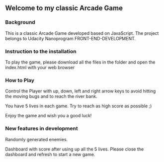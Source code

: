 ## Welcome to my classic Arcade Game

### Background

This is a classic Arcade Game developed based on JavaScript.
The project belongs to Udacity Nanoprogram FRONT-END-DEVELOPMENT.

### Instruction to the installation

To play the game, please download all the files in the folder and open the index.html with your web browser

### How to Play

Control the Player with up, down, left and right arrow keys to avoid hitting the moving bugs and to reach the river bank.

You have 5 lives in each game. Try to reach as high score as possible ;)

Enjoy the game and wish you a good luck!

### New features in development

Randomly generated enemies.

Dashboard with score after using up all the 5 lives. Please close the dashboard and refresh to start a new game.
